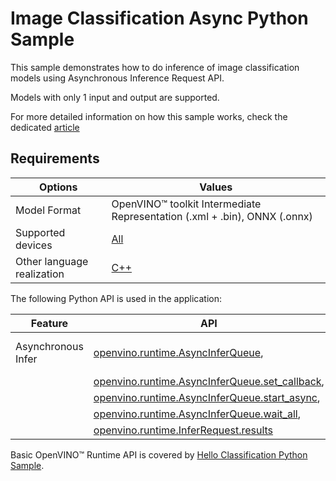 # Image Classification Async Python Sample

This sample demonstrates how to do inference of image classification models using Asynchronous Inference Request API.

Models with only 1 input and output are supported.

For more detailed information on how this sample works, check the dedicated [article](https://docs.openvino.ai/2024/learn-openvino/openvino-samples/image-classification-async.html)

## Requirements

| Options                    | Values                                                                                               |
| -------------------------- | ---------------------------------------------------------------------------------------------------- |
| Model Format               | OpenVINO™ toolkit Intermediate Representation (.xml + .bin), ONNX (.onnx)                           |
| Supported devices          | [All](https://docs.openvino.ai/2024/about-openvino/compatibility-and-support/supported-devices.html) |
| Other language realization | [C++](https://docs.openvino.ai/2024/learn-openvino/openvino-samples/image-classification-async.html) |

The following Python API is used in the application:

| Feature            | API                                                                                                                                                                                                | Description               |
| ------------------ | -------------------------------------------------------------------------------------------------------------------------------------------------------------------------------------------------- | ------------------------- |
| Asynchronous Infer | [openvino.runtime.AsyncInferQueue](https://docs.openvino.ai/2024/api/ie_python_api/_autosummary/openvino.runtime.AsyncInferQueue.html),                                                            | Do asynchronous inference |
|                    | [openvino.runtime.AsyncInferQueue.set_callback](https://docs.openvino.ai/2024/api/ie_python_api/_autosummary/openvino.runtime.AsyncInferQueue.html#openvino.runtime.AsyncInferQueue.set_callback), |                           |
|                    | [openvino.runtime.AsyncInferQueue.start_async](https://docs.openvino.ai/2024/api/ie_python_api/_autosummary/openvino.runtime.AsyncInferQueue.html#openvino.runtime.AsyncInferQueue.start_async),   |                           |
|                    | [openvino.runtime.AsyncInferQueue.wait_all](https://docs.openvino.ai/2024/api/ie_python_api/_autosummary/openvino.runtime.AsyncInferQueue.html#openvino.runtime.AsyncInferQueue.wait_all),         |                           |
|                    | [openvino.runtime.InferRequest.results](https://docs.openvino.ai/2024/api/ie_python_api/_autosummary/openvino.runtime.InferRequest.html#openvino.runtime.InferRequest.results)                     |                           |

Basic OpenVINO™ Runtime API is covered by [Hello Classification Python Sample](https://docs.openvino.ai/2024/learn-openvino/openvino-samples/hello-classification.html).
